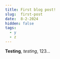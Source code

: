 ```yaml
---
title: First blog post!
slug:  first-post
date:  8-2-2024
hidden: false
tags:
  - y
  - z
---
```


**Testing**, *testing*, 123...
